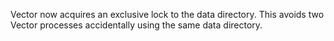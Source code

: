 Vector now acquires an exclusive lock to the data directory. This avoids two Vector processes accidentally using the same data directory.
